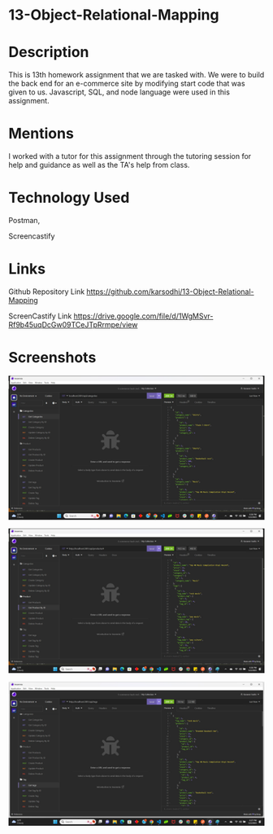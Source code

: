 # 13-Object-Relational-Mapping

# Description

This is 13th homework assignment that we are tasked with.  We were to build the back end for an e-commerce site by modifying start code that was given to us. Javascript, SQL, and node language were used in this assignment.


# Mentions
I worked with a tutor for this assignment through the tutoring session for help and guidance as well as the TA's help from class.

# Technology Used
Postman, 

Screencastify

# Links
Github Repository Link
https://github.com/karsodhi/13-Object-Relational-Mapping

ScreenCastify Link
https://drive.google.com/file/d/1WgMSvr-Rf9b45uqDcGw09TCeJTpRrmpe/view



# Screenshots
![these are screen shots of the assignment, this is the category view](./Assets/insomnia1.jpg)

![these are screen shots of the assignment, this is the product view](./Assets/insomnia2.jpg)

![these are screen shots of the assignment, this is the tag view](./Assets/insomnia3.jpg)
